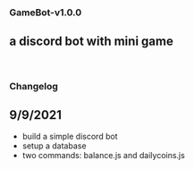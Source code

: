 ### GameBot-v1.0.0
## a discord bot with mini game

<br />

### Changelog
## 9/9/2021
- build a simple discord bot
- setup a database
- two commands: balance.js and dailycoins.js 
